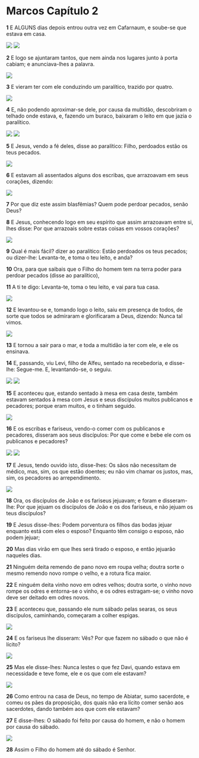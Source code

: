 # Marcos Capítulo 2

**1** 	E ALGUNS dias depois entrou outra vez em Cafarnaum, e soube-se que estava em casa.

![](../Images/SweetPublishing/41-2-1.jpg) ![](../Images/SweetPublishing/41-2-3.jpg) 

**2** 	E logo se ajuntaram tantos, que nem ainda nos lugares junto à porta cabiam; e anunciava-lhes a palavra.

![](../Images/SweetPublishing/41-2-2.jpg) 

**3** 	E vieram ter com ele conduzindo um paralítico, trazido por quatro.

![](../Images/SweetPublishing/41-2-4.jpg) 

**4** 	E, não podendo aproximar-se dele, por causa da multidão, descobriram o telhado onde estava, e, fazendo um buraco, baixaram o leito em que jazia o paralítico.

![](../Images/SweetPublishing/41-2-5.jpg) ![](../Images/SweetPublishing/41-2-6.jpg) 

**5** 	E Jesus, vendo a fé deles, disse ao paralítico: Filho, perdoados estão os teus pecados.

![](../Images/SweetPublishing/41-2-7.jpg) 

**6** 	E estavam ali assentados alguns dos escribas, que arrazoavam em seus corações, dizendo:

![](../Images/SweetPublishing/41-2-8.jpg) 

**7** 	Por que diz este assim blasfêmias? Quem pode perdoar pecados, senão Deus?

**8** 	E Jesus, conhecendo logo em seu espírito que assim arrazoavam entre si, lhes disse: Por que arrazoais sobre estas coisas em vossos corações?

![](../Images/SweetPublishing/41-2-9.jpg) 

**9** 	Qual é mais fácil? dizer ao paralítico: Estão perdoados os teus pecados; ou dizer-lhe: Levanta-te, e toma o teu leito, e anda?

**10** 	Ora, para que saibais que o Filho do homem tem na terra poder para perdoar pecados (disse ao paralítico),

**11** 	A ti te digo: Levanta-te, toma o teu leito, e vai para tua casa.

![](../Images/SweetPublishing/41-2-10.jpg) 

**12** 	E levantou-se e, tomando logo o leito, saiu em presença de todos, de sorte que todos se admiraram e glorificaram a Deus, dizendo: Nunca tal vimos.

![](../Images/SweetPublishing/41-2-11.jpg) 

**13** 	E tornou a sair para o mar, e toda a multidão ia ter com ele, e ele os ensinava.

**14** 	E, passando, viu Levi, filho de Alfeu, sentado na recebedoria, e disse-lhe: Segue-me. E, levantando-se, o seguiu.

![](../Images/SweetPublishing/41-2-13.jpg) ![](../Images/SweetPublishing/41-2-14.jpg) 

**15** 	E aconteceu que, estando sentado à mesa em casa deste, também estavam sentados à mesa com Jesus e seus discípulos muitos publicanos e pecadores; porque eram muitos, e o tinham seguido.

![](../Images/SweetPublishing/41-2-15.jpg) 

**16** 	E os escribas e fariseus, vendo-o comer com os publicanos e pecadores, disseram aos seus discípulos: Por que come e bebe ele com os publicanos e pecadores?

![](../Images/SweetPublishing/41-2-16.jpg) ![](../Images/SweetPublishing/41-2-17.jpg) 

**17** 	E Jesus, tendo ouvido isto, disse-lhes: Os sãos não necessitam de médico, mas, sim, os que estão doentes; eu não vim chamar os justos, mas, sim, os pecadores ao arrependimento.

![](../Images/SweetPublishing/41-2-18.jpg) 

**18** 	Ora, os discípulos de João e os fariseus jejuavam; e foram e disseram-lhe: Por que jejuam os discípulos de João e os dos fariseus, e não jejuam os teus discípulos?

**19** 	E Jesus disse-lhes: Podem porventura os filhos das bodas jejuar enquanto está com eles o esposo? Enquanto têm consigo o esposo, não podem jejuar;

**20** 	Mas dias virão em que lhes será tirado o esposo, e então jejuarão naqueles dias.

**21** 	Ninguém deita remendo de pano novo em roupa velha; doutra sorte o mesmo remendo novo rompe o velho, e a rotura fica maior.

**22** 	E ninguém deita vinho novo em odres velhos; doutra sorte, o vinho novo rompe os odres e entorna-se o vinho, e os odres estragam-se; o vinho novo deve ser deitado em odres novos.

**23** 	E aconteceu que, passando ele num sábado pelas searas, os seus discípulos, caminhando, começaram a colher espigas.

![](../Images/SweetPublishing/40-12-1.jpg) 

**24** 	E os fariseus lhe disseram: Vês? Por que fazem no sábado o que não é lícito?

![](../Images/SweetPublishing/40-12-2.jpg) 

**25** 	Mas ele disse-lhes: Nunca lestes o que fez Davi, quando estava em necessidade e teve fome, ele e os que com ele estavam?

![](../Images/SweetPublishing/40-12-3.jpg) 

**26** 	Como entrou na casa de Deus, no tempo de Abiatar, sumo sacerdote, e comeu os pães da proposição, dos quais não era lícito comer senão aos sacerdotes, dando também aos que com ele estavam?

**27** 	E disse-lhes: O sábado foi feito por causa do homem, e não o homem por causa do sábado.

![](../Images/SweetPublishing/40-12-4.jpg) 

**28** 	Assim o Filho do homem até do sábado é Senhor.

